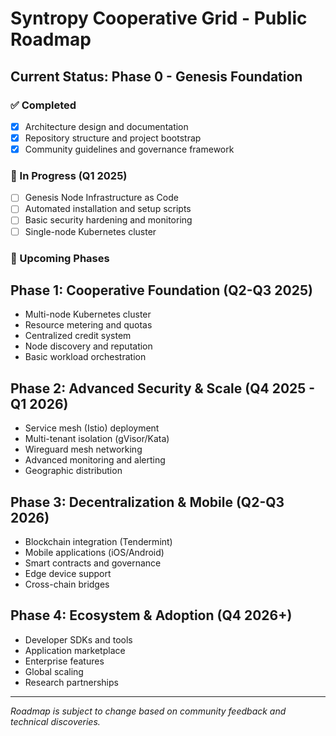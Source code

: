 # Syntropy Cooperative Grid - Public Roadmap

## Current Status: Phase 0 - Genesis Foundation

### ✅ Completed
- [x] Architecture design and documentation
- [x] Repository structure and project bootstrap
- [x] Community guidelines and governance framework

### 🔄 In Progress (Q1 2025)
- [ ] Genesis Node Infrastructure as Code
- [ ] Automated installation and setup scripts
- [ ] Basic security hardening and monitoring
- [ ] Single-node Kubernetes cluster

### 📅 Upcoming Phases

## Phase 1: Cooperative Foundation (Q2-Q3 2025)
- Multi-node Kubernetes cluster
- Resource metering and quotas
- Centralized credit system
- Node discovery and reputation
- Basic workload orchestration

## Phase 2: Advanced Security & Scale (Q4 2025 - Q1 2026)
- Service mesh (Istio) deployment
- Multi-tenant isolation (gVisor/Kata)
- Wireguard mesh networking
- Advanced monitoring and alerting
- Geographic distribution

## Phase 3: Decentralization & Mobile (Q2-Q3 2026)
- Blockchain integration (Tendermint)
- Mobile applications (iOS/Android)
- Smart contracts and governance
- Edge device support
- Cross-chain bridges

## Phase 4: Ecosystem & Adoption (Q4 2026+)
- Developer SDKs and tools
- Application marketplace
- Enterprise features
- Global scaling
- Research partnerships

---
*Roadmap is subject to change based on community feedback and technical discoveries.*
